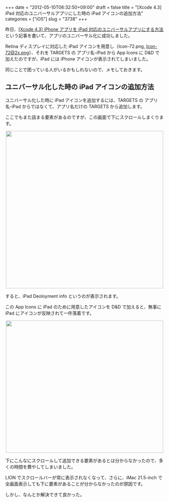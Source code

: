 +++
date = "2012-05-10T06:32:50+09:00"
draft = false
title = "[Xcode 4.3] iPad 対応のユニバーサルアプリにした時の iPad アイコンの追加方法"
categories = ["iOS"]
slug = "3738"
+++

昨日、<a href="http://rakuishi.com/iossdk/3733/" target="_blank">[Xcode 4.3] iPhone アプリを iPad 対応のユニバーサルアプリにする方法</a>という記事を書いて、アプリのユニバーサル化に成功しました。

Retina ディスプレイに対応した iPad アイコンを用意し（Icon-72.png, Icon-72@2x.png）、それを TARGETS の アプリ名-iPad から App Icons に D&D で加えたのですが、iPad には iPhone アイコンが表示されてしまいました。

同じことで困っている人がいるかもしれないので、メモしておきます。

<h2>ユニバーサル化した時の iPad アイコンの追加方法</h2>

ユニバーサル化した時に iPad アイコンを追加するには、TARGETS の アプリ名-iPad からではなくて、アプリ名だけの TARGETS から追加します。

ここでもまた詰まる要素があるのですが、この画面で下にスクロールしまくります。

<img style="display:block; margin-left:auto; margin-right:auto;" src="/images/2012/05/3738_1.png" border="0" width="500" height="500" />

すると、iPad Deoloyment info というのが表示されます。

この App Icons に iPad のために用意したアイコンを D&D で加えると、無事に iPad にアイコンが反映されて一件落着です。

<img style="display:block; margin-left:auto; margin-right:auto;" src="/images/2012/05/3738_2.png" border="0" width="500" height="420" />

下にこんなにスクロールして追加できる要素があるとは分からなかったので、多くの時間を費やしてしまいました。

LION でスクロールバーが常に表示されなくなって、さらに、iMac 21.5-inch で全画面表示しても下に要素があることが分からなかったのが原因です。

しかし、なんとか解決できて良かった。
